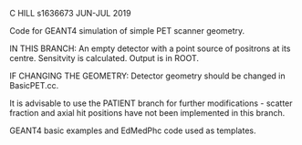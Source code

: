 C HILL
s1636673
JUN-JUL 2019

Code for GEANT4 simulation of simple PET scanner geometry.

IN THIS BRANCH: An empty detector with a point source of positrons at its centre.
                Sensitvity is calculated.
                Output is in ROOT.
                
IF CHANGING THE GEOMETRY: Detector geometry should be changed in BasicPET.cc.

It is advisable to use the PATIENT branch for further modifications - scatter fraction and axial hit positions
have not been implemented in this branch.

GEANT4 basic examples and EdMedPhc code used as templates.
                          
